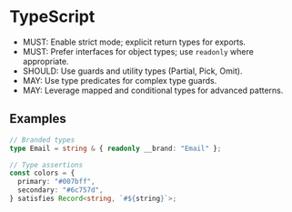 # TypeScript

- MUST: Enable strict mode; explicit return types for exports.
- MUST: Prefer interfaces for object types; use `readonly` where appropriate.
- SHOULD: Use guards and utility types (Partial, Pick, Omit).
- MAY: Use type predicates for complex type guards.
- MAY: Leverage mapped and conditional types for advanced patterns.

## Examples

```typescript
// Branded types
type Email = string & { readonly __brand: "Email" };

// Type assertions
const colors = {
  primary: "#007bff",
  secondary: "#6c757d",
} satisfies Record<string, `#${string}`>;
```
